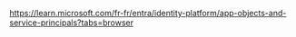 https://learn.microsoft.com/fr-fr/entra/identity-platform/app-objects-and-service-principals?tabs=browser